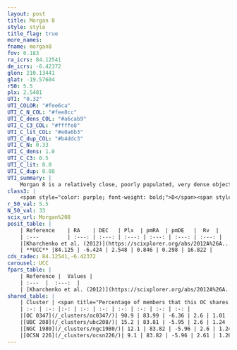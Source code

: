 ```yaml
---
layout: post
title: Morgan 8
style: style
title_flag: true
more_names: 
fname: morgan8
fov: 0.183
ra_icrs: 84.12541
de_icrs: -6.42372
glon: 210.13441
glat: -19.57604
r50: 5.5
plx: 2.5481
UTI: "0.32"
UTI_COLOR: "#fee6ca"
UTI_C_N_COL: "#fee8cc"
UTI_C_dens_COL: "#a6cab9"
UTI_C_C3_COL: "#ffffe8"
UTI_C_lit_COL: "#e0a6b3"
UTI_C_dup_COL: "#b4ddc3"
UTI_C_N: 0.33
UTI_C_dens: 1.0
UTI_C_C3: 0.5
UTI_C_lit: 0.0
UTI_C_dup: 0.88
UTI_summary: |
    Morgan 8 is a relatively close, poorly populated, very dense object of intermediate C3 quality. It is rarely studied in the literature, with no articles listed in the last 13 years.<br><br>This is very likely a unique object, which shares a small percentage of members with at least one previously reported entry.
class3: |
    <span style="color: purple; font-weight: bold;">D</span><span style="color: green; font-weight: bold;">A</span>
r_50_val: 5.5
N_50_val: 33
scix_url: Morgan%208
posit_table: |
    | Reference    | RA    | DEC   | Plx  | pmRA  | pmDE   |  Rv  |
    | :---         | :---: | :---: | :---: | :---: | :---: | :---: |
    |[Kharchenko et al. (2012)](https://scixplorer.org/abs/2012A%26A...543A.156K) | 84.112 | -6.42 | -- | 2.03 | -2.39 | -- |
    | **UCC** |84.125 | -6.424 | 2.548 | 0.846 | 0.298 | 16.822 | 
cds_radec: 84.12541,-6.42372
carousel: UCC
fpars_table: |
    | Reference |  Values |
    | :---  |  :---:  |
    | [Kharchenko et al. (2012)](https://scixplorer.org/abs/2012A%26A...543A.156K) | `e_bv=0.042, distance=314, log_age=7.2` |
shared_table: |
    | Cluster | <span title="Percentage of members that this OC shares with the ones listed">%</span>   | RA   | DEC   | Plx   | pmRA  | pmDE  | Rv | UTI |
    | :-: | :-: |:-: | :-: | :-: | :-: | :-: | :-: | :-: |
    |[OC 0347](/_clusters/oc0347/)| 90.9 | 83.99 | -6.36 | 2.6 | 1.01 | 0.32 | 24.19 |0.31 |
    |[UBC 208](/_clusters/ubc208/)| 15.2 | 83.81 | -5.95 | 2.6 | 1.24 | 0.54 | 23.25 |0.06 |
    |[NGC 1980](/_clusters/ngc1980/)| 12.1 | 83.82 | -5.96 | 2.6 | 1.24 | 0.55 | 20.88 |0.85 |
    |[OCSN 226](/_clusters/ocsn226/)| 9.1 | 83.82 | -5.96 | 2.61 | 1.26 | 0.55 | 23.02 |0.02 |
---
```


